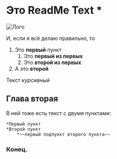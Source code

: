 # Это **ReadMe Text** *

![Лого](https://mindbodyshe.com/wp-content/uploads/2018/07/samples-of-logo-designs-sample-of-company-logo-design-ngo-logo-design-samples.jpg)

И, если я всё делаю правильно, то
1. Это **первый** пункт
	1. Это **первый из первых**
	2. Это **второй из первых**
2. А это **второй**

Текст *курсивный*

## Глава вторая
В ней тоже есть текст с двумя пунктами:

	*Первый пункт
	*Второй пункт
		*~~первый подпункт второго пункта~~

### Конец.


